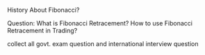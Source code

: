 History About Fibonacci?





Question: What is Fibonacci Retracement? How to use Fibonacci Retracement in Trading?



collect all govt. exam question and international interview question

